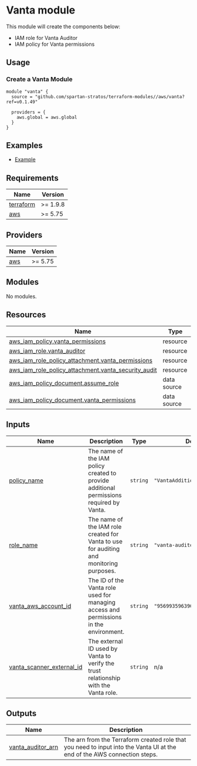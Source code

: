 # Vanta module

This module will create the components below:

- IAM role for Vanta Auditor
- IAM policy for Vanta permissions

## Usage

### Create a Vanta Module

```hcl
module "vanta" {
  source = "github.com/spartan-stratos/terraform-modules//aws/vanta?ref=v0.1.49"

  providers = {
    aws.global = aws.global
  }
}
```

## Examples

- [Example](./examples/complete/)

<!-- BEGIN_TF_DOCS -->

## Requirements

| Name                                                                      | Version  |
|---------------------------------------------------------------------------|----------|
| <a name="requirement_terraform"></a> [terraform](#requirement\_terraform) | >= 1.9.8 |
| <a name="requirement_aws"></a> [aws](#requirement\_aws)                   | >= 5.75  |

## Providers

| Name                                              | Version |
|---------------------------------------------------|---------|
| <a name="provider_aws"></a> [aws](#provider\_aws) | >= 5.75 |

## Modules

No modules.

## Resources

| Name                                                                                                                                                          | Type        |
|---------------------------------------------------------------------------------------------------------------------------------------------------------------|-------------|
| [aws_iam_policy.vanta_permissions](https://registry.terraform.io/providers/hashicorp/aws/latest/docs/resources/iam_policy)                                    | resource    |
| [aws_iam_role.vanta_auditor](https://registry.terraform.io/providers/hashicorp/aws/latest/docs/resources/iam_role)                                            | resource    |
| [aws_iam_role_policy_attachment.vanta_permissions](https://registry.terraform.io/providers/hashicorp/aws/latest/docs/resources/iam_role_policy_attachment)    | resource    |
| [aws_iam_role_policy_attachment.vanta_security_audit](https://registry.terraform.io/providers/hashicorp/aws/latest/docs/resources/iam_role_policy_attachment) | resource    |
| [aws_iam_policy_document.assume_role](https://registry.terraform.io/providers/hashicorp/aws/latest/docs/data-sources/iam_policy_document)                     | data source |
| [aws_iam_policy_document.vanta_permissions](https://registry.terraform.io/providers/hashicorp/aws/latest/docs/data-sources/iam_policy_document)               | data source |

## Inputs

| Name                                                                                                                | Description                                                                             | Type     | Default                        | Required |
|---------------------------------------------------------------------------------------------------------------------|-----------------------------------------------------------------------------------------|----------|--------------------------------|:--------:|
| <a name="input_policy_name"></a> [policy\_name](#input\_policy\_name)                                               | The name of the IAM policy created to provide additional permissions required by Vanta. | `string` | `"VantaAdditionalPermissions"` |    no    |
| <a name="input_role_name"></a> [role\_name](#input\_role\_name)                                                     | The name of the IAM role created for Vanta to use for auditing and monitoring purposes. | `string` | `"vanta-auditor"`              |    no    |
| <a name="input_vanta_aws_account_id"></a> [vanta\_aws\_account\_id](#input\_vanta\_aws\_account\_id)                | The ID of the Vanta role used for managing access and permissions in the environment.   | `string` | `"956993596390"`               |    no    |
| <a name="input_vanta_scanner_external_id"></a> [vanta\_scanner\_external\_id](#input\_vanta\_scanner\_external\_id) | The external ID used by Vanta to verify the trust relationship with the Vanta role.     | `string` | n/a                            |   yes    |

## Outputs

| Name                                                                                        | Description                                                                                                              |
|---------------------------------------------------------------------------------------------|--------------------------------------------------------------------------------------------------------------------------|
| <a name="output_vanta_auditor_arn"></a> [vanta\_auditor\_arn](#output\_vanta\_auditor\_arn) | The arn from the Terraform created role that you need to input into the Vanta UI at the end of the AWS connection steps. |

<!-- END_TF_DOCS -->
